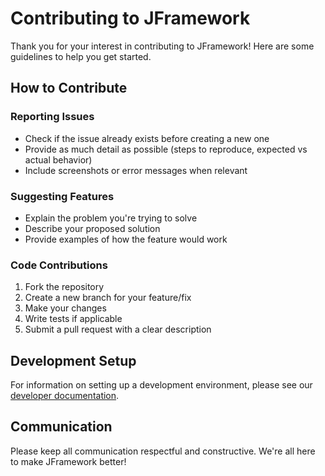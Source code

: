 # Contributing to JFramework

Thank you for your interest in contributing to JFramework! Here are some guidelines to help you get started.

## How to Contribute

### Reporting Issues
- Check if the issue already exists before creating a new one
- Provide as much detail as possible (steps to reproduce, expected vs actual behavior)
- Include screenshots or error messages when relevant

### Suggesting Features
- Explain the problem you're trying to solve
- Describe your proposed solution
- Provide examples of how the feature would work

### Code Contributions
1. Fork the repository
2. Create a new branch for your feature/fix
3. Make your changes
4. Write tests if applicable
5. Submit a pull request with a clear description

## Development Setup

For information on setting up a development environment, please see our [developer documentation](https://developers.jframework.io).

## Communication

Please keep all communication respectful and constructive. We're all here to make JFramework better!